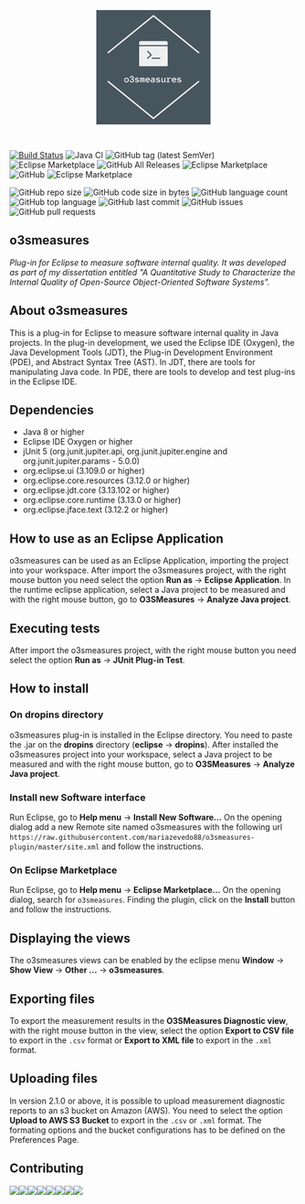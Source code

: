 <p align="center"><img align="center" style="width:200px" src="icons/github_profile.png"/></p><br/>

[![Build Status](https://travis-ci.org/mariazevedo88/o3smeasures-tool.svg?branch=master)](https://travis-ci.org/mariazevedo88/o3smeasures-tool) ![Java CI](https://github.com/mariazevedo88/o3smeasures-tool/workflows/Java%20CI/badge.svg?branch=master) ![GitHub tag (latest SemVer)](https://img.shields.io/github/tag/mariazevedo88/o3smeasures-tool.svg) ![Eclipse Marketplace](https://img.shields.io/eclipse-marketplace/v/o3smeasures.svg) ![GitHub All Releases](https://img.shields.io/github/downloads/mariazevedo88/o3smeasures-tool/total.svg) ![Eclipse Marketplace](https://img.shields.io/eclipse-marketplace/dt/o3smeasures.svg) ![GitHub](https://img.shields.io/github/license/mariazevedo88/o3smeasures-tool.svg) ![Eclipse Marketplace](https://img.shields.io/eclipse-marketplace/favorites/o3smeasures)

![GitHub repo size](https://img.shields.io/github/repo-size/mariazevedo88/o3smeasures-tool.svg) ![GitHub code size in bytes](https://img.shields.io/github/languages/code-size/mariazevedo88/o3smeasures-tool.svg) ![GitHub language count](https://img.shields.io/github/languages/count/mariazevedo88/o3smeasures-tool.svg) ![GitHub top language](https://img.shields.io/github/languages/top/mariazevedo88/o3smeasures-tool.svg) ![GitHub last commit](https://img.shields.io/github/last-commit/mariazevedo88/o3smeasures-tool.svg) ![GitHub issues](https://img.shields.io/github/issues-raw/mariazevedo88/o3smeasures-tool) ![GitHub pull requests](https://img.shields.io/github/issues-pr-raw/mariazevedo88/o3smeasures-tool) 

## o3smeasures

*Plug-in for Eclipse to measure software internal quality. It was developed as part of my dissertation entitled "A Quantitative Study to Characterize the Internal Quality of Open-Source Object-Oriented Software Systems".*

## About o3smeasures
This is a plug-in for Eclipse to measure software internal quality in Java projects.
In the plug-in development, we used the Eclipse IDE (Oxygen), the Java Development Tools (JDT), the Plug-in Development Environment (PDE), and Abstract Syntax Tree (AST). In JDT, there are tools for manipulating Java code. In PDE, there are tools to develop and test plug-ins in the Eclipse IDE.

## Dependencies

- Java 8 or higher
- Eclipse IDE Oxygen or higher
- jUnit 5 (org.junit.jupiter.api, org.junit.jupiter.engine and org.junit.jupiter.params - 5.0.0)
- org.eclipse.ui (3.109.0 or higher)
- org.eclipse.core.resources (3.12.0 or higher)
- org.eclipse.jdt.core (3.13.102 or higher)
- org.eclipse.core.runtime (3.13.0 or higher)
- org.eclipse.jface.text (3.12.2 or higher)

## How to use as an Eclipse Application

o3smeasures can be used as an Eclipse Application, importing the project into your workspace.
After import the o3smeasures project, with the right mouse button you need select the option 
<b>Run as</b> -> <b>Eclipse Application</b>. In the runtime eclipse application, select a Java project to be measured and with the right mouse button, go to <b>O3SMeasures</b> -> <b>Analyze Java project</b>.

## Executing tests

After import the o3smeasures project, with the right mouse button you need select the option 
<b>Run as</b> -> <b>JUnit Plug-in Test</b>.

## How to install

### On dropins directory 

o3smeasures plug-in is installed in the Eclipse directory. You need to paste the .jar on the <b>dropins</b> directory (<b>eclipse</b> -> <b>dropins</b>).
After installed the o3smeasures project into your workspace, select a Java project to be measured and with the right mouse button, go to <b>O3SMeasures</b> -> <b>Analyze Java project</b>.

### Install new Software interface

Run Eclipse, go to <b>Help menu</b> -> <b>Install New Software...</b> On the opening dialog add a new Remote site named o3smeasures with the following url `https://raw.githubusercontent.com/mariazevedo88/o3smeasures-plugin/master/site.xml` and follow the instructions.

### On Eclipse Marketplace

Run Eclipse, go to <b>Help menu</b> -> <b>Eclipse Marketplace...</b> On the opening dialog, search for `o3smeasures`. Finding the plugin, click on the <b>Install</b> button and follow the instructions.

## Displaying the views

The o3smeasures views can be enabled by the eclipse menu <b>Window</b> -> <b>Show View</b> -> <b>Other ...</b> -> <b>o3smeasures</b>.
 
## Exporting files

To export the measurement results in the <b>O3SMeasures Diagnostic view</b>, with the right mouse button in the view, select the option <b>Export to CSV file</b> to export in the `.csv` format or <b>Export to XML file</b> to export in the `.xml` format.

## Uploading files

In version 2.1.0 or above, it is possible to upload measurement diagnostic reports to an s3 bucket on Amazon (AWS). You need to select the option <b>Upload to AWS S3 Bucket</b> to export in the `.csv` or `.xml` format. The formating options and the bucket configurations has to be defined on the Preferences Page.

## Contributing

[![](https://sourcerer.io/fame/mariazevedo88/mariazevedo88/o3smeasures-tool/images/0)](https://sourcerer.io/fame/mariazevedo88/mariazevedo88/o3smeasures-tool/links/0)[![](https://sourcerer.io/fame/mariazevedo88/mariazevedo88/o3smeasures-tool/images/1)](https://sourcerer.io/fame/mariazevedo88/mariazevedo88/o3smeasures-tool/links/1)[![](https://sourcerer.io/fame/mariazevedo88/mariazevedo88/o3smeasures-tool/images/2)](https://sourcerer.io/fame/mariazevedo88/mariazevedo88/o3smeasures-tool/links/2)[![](https://sourcerer.io/fame/mariazevedo88/mariazevedo88/o3smeasures-tool/images/3)](https://sourcerer.io/fame/mariazevedo88/mariazevedo88/o3smeasures-tool/links/3)[![](https://sourcerer.io/fame/mariazevedo88/mariazevedo88/o3smeasures-tool/images/4)](https://sourcerer.io/fame/mariazevedo88/mariazevedo88/o3smeasures-tool/links/4)[![](https://sourcerer.io/fame/mariazevedo88/mariazevedo88/o3smeasures-tool/images/5)](https://sourcerer.io/fame/mariazevedo88/mariazevedo88/o3smeasures-tool/links/5)[![](https://sourcerer.io/fame/mariazevedo88/mariazevedo88/o3smeasures-tool/images/6)](https://sourcerer.io/fame/mariazevedo88/mariazevedo88/o3smeasures-tool/links/6)[![](https://sourcerer.io/fame/mariazevedo88/mariazevedo88/o3smeasures-tool/images/7)](https://sourcerer.io/fame/mariazevedo88/mariazevedo88/o3smeasures-tool/links/7)
